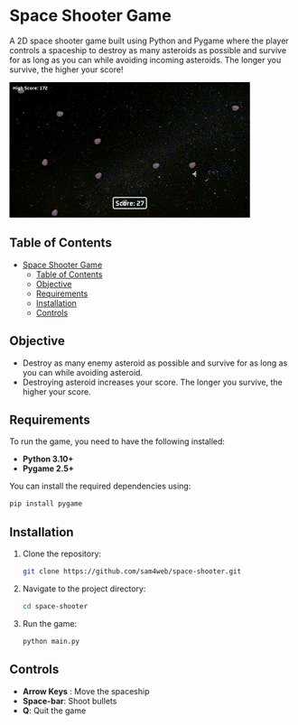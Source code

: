# Space Shooter Game

A 2D space shooter game built using Python and Pygame where the player controls a spaceship to destroy as many asteroids
as possible and survive for as long as you can while avoiding incoming asteroids. The longer you survive, the higher
your score!

![Gameplay Video](./gameplay.gif)

## Table of Contents

- [Space Shooter Game](#space-shooter-game)
  - [Table of Contents](#table-of-contents)
  - [Objective](#objective)
  - [Requirements](#requirements)
  - [Installation](#installation)
  - [Controls](#controls)

## Objective

- Destroy as many enemy asteroid as possible and survive for as long as you can while avoiding
  asteroid.
- Destroying asteroid increases your score. The longer you survive, the higher your score.

## Requirements

To run the game, you need to have the following installed:

- **Python 3.10+**
- **Pygame 2.5+**

You can install the required dependencies using:

```bash
pip install pygame
```

## Installation

1. Clone the repository:

   ```bash
   git clone https://github.com/sam4web/space-shooter.git
   ```

2. Navigate to the project directory:
   ```bash
   cd space-shooter
   ```
3. Run the game:
   ```bash
   python main.py
   ```

## Controls

- **Arrow Keys** : Move the spaceship
- **Space-bar**: Shoot bullets
- **Q**: Quit the game
